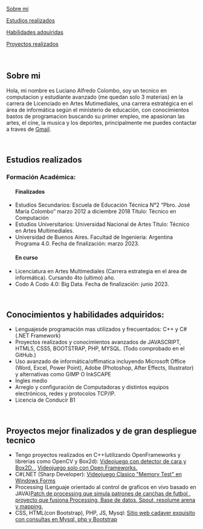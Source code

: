 
<link href="https://fonts.googleapis.com/css2?family=Roboto+Mono:wght@100&display=swap" rel="stylesheet">
 <link rel="stylesheet" href="Portfolio.css">


    
<a class="button" href = "#seccion_1" >Sobre mi</a>
    
<a  class="button" href = "#seccion_2">Estudios realizados</a>
    
<a  class="button" href = "#seccion_3">Habilidades adquiridas</a>
    
<a  class="button" href = "#seccion_4">Proyectos realizados</a>
  <br>
  <br>
  <br>
   <div class="myDivPar">
    <h2 id = "seccion_1">Sobre mi</h2>
      <p>Hola, mi nombre es Luciano Alfredo Colombo, soy un tecnico en computacion y estudiante avanzado (me quedan solo 3 materias) en la carrera de Licenciado en Artes Mutimediales, una carrera estratégica en el área de informática según el ministerio de educación, con conocimientos bastos de programacion buscando su primer empleo, me apasionan las artes, el cine, la musica y los deportes, principalmente me puedes contactar a traves de <a href="mailto:lucianocolombo79gmail.com"> Gmail</a>.</p>
   </div>
    <br>
<div class="myDivImPar">
<h2 id = "seccion_2">Estudios realizados</h2> 
   <h3>Formación Académica: </h3>
   <ul> 
   <h4>Finalizados</h4>
    <li>  Estudios Secundarios: Escuela de Educación Técnica N°2 “Pbro. José María Colombo” marzo 2012 a diciembre 2018
    Título: Técnico en Computación</li>
    <li>  Estudios Universitarios: Universidad Nacional de Artes
    Título: Técnico en Artes Multimediales.</li>
    <li>Universidad de Buenos Aires. Facultad de Ingenieria:
    Argentina Programa 4.0.  Fecha de finalización: marzo 2023.</li>
  <h4>En curso</h4>
    <li>Licenciatura en Artes Multimediales (Carrera estrategia en el área de informática). Cursando 4to (ultimo) año.</li>
    <li>Codo A Codo 4.0: Big Data.  Fecha de finalización:  junio 2023.</li>
</ul>
  </div>
 <br>
  <div class="myDivPar">
    <h2 id = "seccion_3"> Conocimientos y habilidades adquiridos:</h2>

  <ul>
     <li> Lenguajesde programación mas utilizados y frecuentados: C++ y C#(.NET Framework)</li>
     <li> Proyectos realizados y conocimientos avanzados de JAVASCRIPT, HTML5, CSS5, BOOTSTRAP, PHP, MYSQL. (Todo comprobado en el GitHub.)</li>
    <li>  Uso avanzado de informática/offimatica incluyendo Microsoft Office (Word, Excel, Power Point), Adobe (Photoshop, After Effects, Illustrator) y alternativas como GIMP O InkSCAPE</li>
    <li>  Ingles medio</li>
    <li>  Arreglo y configuración de Computadoras y distintos equipos electrónicos, redes y protocolos TCP/IP.</li>
    <li>  Licencia de Conducir B1</li>   
   </ul>
     
 </div>
    <br>
    
 <div class="myDivImPar" input class="transparent">
    <h2 id = "seccion_4">Proyectos mejor finalizados y de gran despliegue tecnico</h2>
   <ul>
     <li> Tengo proyectos realizados en C++(utilizando OpenFrameworks y librerias como OpenCV y Box2d): <a href="https://github.com/LucianoColomboAM/Game-with-face-detection-and-Open-frameworks">Videojuego con detector de cara y Box2D. </a>, <a href="https://github.com/LucianoColomboAM/Game-with-open-frameworks">Videojuego solo con Open Frameworks. </a> </li>
     <li> C#(.NET (Sharp Developer): <a href="">Videojuego Clasico "Memory Test" en Windows Forms</a>
     </li> 
     <li> Processing (Lenguaje orientado al control de graficos en vivo basado en JAVA)<a href="https://github.com/LucianoColomboAM/Cancha">Patch de processing que simula patrones de canchas de futbol </a>, <a href="https://github.com/LucianoColomboAM/Globos-con-mensajes">proyecto que fusiona Processing, Base de datos, Spout, resolume arena y mapping, </a>
     </li>
     <li>CSS, HTML(con Bootstrap), PHP, JS, Mysql: <a href="https://github.com/LucianoColomboAM/Sitio-web-Full-Stack-Cadaver-Exquisito">Sitio web cadaver exquisito con consultas en Mysql, php y Bootstrap </a>
     </li>
</ul>
  </div>
    
</body>

    
</html>
